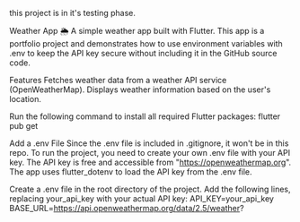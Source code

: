 this project is in it's testing phase.

Weather App 🌦️
A simple weather app built with Flutter. This app is a portfolio project and demonstrates how to use environment variables with .env to keep the API key secure without including it in the GitHub source code.

Features
Fetches weather data from a weather API service (OpenWeatherMap).
Displays weather information based on the user's location.

Run the following command to install all required Flutter packages:
flutter pub get

Add a .env File
Since the .env file is included in .gitignore, it won't be in this repo. To run the project, you need to create your own .env file with your API key.
The API key is free and accessible from "https://openweathermap.org".
The app uses flutter_dotenv to load the API key from the .env file.

Create a .env file in the root directory of the project.
Add the following lines, replacing your_api_key with your actual API key:
API_KEY=your_api_key
BASE_URL=https://api.openweathermap.org/data/2.5/weather?


